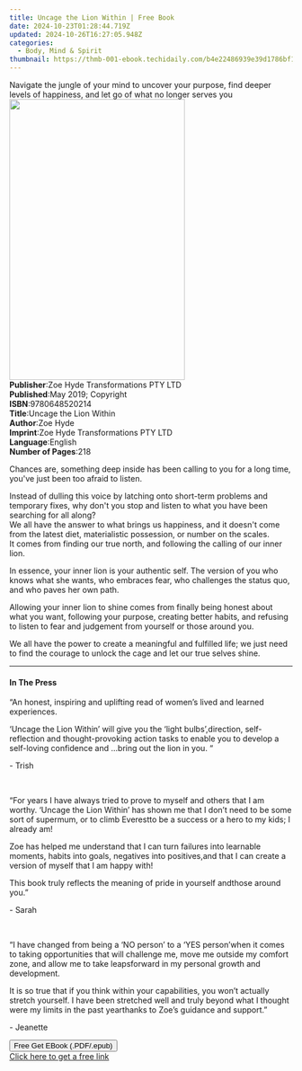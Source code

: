 ```yaml
---
title: Uncage the Lion Within | Free Book
date: 2024-10-23T01:28:44.719Z
updated: 2024-10-26T16:27:05.948Z
categories:
  - Body, Mind & Spirit
thumbnail: https://thmb-001-ebook.techidaily.com/b4e22486939e39d1786bf1b0e5429d7c209e4a36bf8ade9ff242b7430309fe96.jpg
---
```

<main id="book-container">
  <div class="flex flex-col">
    <div class="book-brief flex-1 py-6 px-4 sm:p-6 md:py-10 md:px-8">
      <!-- brief-->
      <div class="book-brief-main">
        Navigate the jungle of your mind to uncover your purpose, find deeper
        levels of happiness, and let go of what no longer serves you
      </div>
    </div>
    <div
      class="book-meta-info flex-1 grid gap-4 col-start-1 col-end-3 row-start-1 sm:mb-6 sm:grid-cols-4 lg:gap-6 lg:col-start-2 lg:row-end-6 lg:row-span-6 lg:mb-0"
    >
      <div
        class="book-meta-info-left place-content-center mt-4 p-4 text-sm leading-6 col-start-2 col-span-2 dark:text-slate-400"
      >
        <img
          class="w-full h-500 object-cover rounded-lg sm:h-255 sm:col-span-2 lg:col-span-full"
          src="https://img-001-ebook.techidaily.com/3cdcbdcac4f82e472b5bb246d16c54f8e80709ab8e4204170510801aaf9cb8ec.jpg"
          alt=""
          width="312"
          height="500"
        />
      </div>
      <div
        class="book-meta-info-right mt-2 col-start-1 row-start-2 col-span-3 self-center"
      >
        <!-- meta data  -->
        <div class="flex flex-col px-4 md:px-8">
          <div class="flex-1">
            <strong>Publisher</strong>:<span class="px-2"
              >Zoe Hyde Transformations PTY LTD</span
            >
          </div>
          <div class="flex-1">
            <strong>Published</strong>:<span class="px-2"
              >May 2019; Copyright</span
            >
          </div>
          <div class="flex-1">
            <strong>ISBN</strong>:<span class="px-2">9780648520214</span>
          </div>
          <div class="flex-1">
            <strong>Title</strong>:<span class="px-2"
              >Uncage the Lion Within</span
            >
          </div>
          <div class="flex-1">
            <strong>Author</strong>:<span class="px-2">Zoe Hyde</span>
          </div>
          <div class="flex-1">
            <strong>Imprint</strong>:<span class="px-2"
              >Zoe Hyde Transformations PTY LTD</span
            >
          </div>
          <div class="flex-1">
            <strong>Language</strong>:<span class="px-2">English</span>
          </div>
          <div class="flex-1">
            <strong>Number of Pages</strong>:<span class="px-2">218</span>
          </div>
        </div>
      </div>
    </div>
    <div class="book-description flex-1 py-6 px-4 sm:p-6 md:py-10 md:px-8">
      <div class="book-description-main">
        <div accordion-content="" id="description">
          <p>
            Chances are, something deep inside has been calling to you for a
            long time, you've just been too afraid to listen.&nbsp;
          </p>
          <p>
            Instead of dulling this voice by latching onto short-term problems
            and temporary fixes, why don't you stop and listen to what you have
            been searching for all along?<br />We all have the answer to what
            brings us happiness, and it doesn't come from the latest diet,
            materialistic possession, or number on the scales.&nbsp;<br />It
            comes from finding our true north, and following the calling of our
            inner lion.&nbsp;
          </p>
          <p>
            In essence, your inner lion is your authentic self. The version of
            you who knows what she wants, who embraces fear, who challenges the
            status quo, and who paves her own path.&nbsp;
          </p>
          <p>
            Allowing your inner lion to shine comes from finally being honest
            about what you want, following your purpose, creating better habits,
            and refusing to listen to fear and judgement from yourself or those
            around you.&nbsp;
          </p>
          <p>
            We all have the power to create a meaningful and fulfilled life; we
            just need to find the courage to unlock the cage and let our true
            selves shine.&nbsp;
          </p>
        </div>
        <div class="accordion-fader"></div>
      </div>
    </div>
    <div class="book-excerpts flex-1 py-6 px-4 sm:p-6 md:py-10 md:px-8">
      <!-- excerpts-->
      <div class="book-excerpts-main">
        <hr />
        <h4 class="placeholder placeholder-heading">
          <span>In The Press</span>
        </h4>
        <p></p>
        <p>
          “An honest, inspiring and uplifting read of women’s lived and learned
          experiences.
        </p>
        <p>
          ‘Uncage the Lion Within’ will give you the ‘light bulbs’,direction,
          self-reflection and thought-provoking action tasks to enable you to
          develop a self-loving confidence and ...bring out the lion in you. “
        </p>
        <p>- Trish</p>
        <p>&nbsp;</p>
        <p>
          “For years I have always tried to prove to myself and others that I am
          worthy. ‘Uncage the Lion Within’ has shown me that I don’t need to be
          some sort of supermum, or to climb Everestto be a success or a hero to
          my kids; I already am!
        </p>
        <p>
          Zoe has helped me understand that I can turn failures into learnable
          moments, habits into goals, negatives into positives,and that I can
          create a version of myself that I am happy with!
        </p>
        <p>
          This book truly reflects the meaning of pride in yourself andthose
          around you.”
        </p>
        <p>- Sarah</p>
        <p>&nbsp;</p>
        <p>
          “I have changed from being a ‘NO person’ to a ‘YES person’when it
          comes to taking opportunities that will challenge me, move me outside
          my comfort zone, and allow me to take leapsforward in my personal
          growth and development.
        </p>
        <p>
          It is so true that if you think within your capabilities,
          you&nbsp;won’t actually stretch yourself. I have been stretched well
          and truly beyond what I thought were my limits in the past yearthanks
          to Zoe’s guidance and support.”
        </p>
        <p>- Jeanette</p>
        <p></p>
      </div>
    </div>
    <div
      class="book-about-author flex-1 py-6 px-4 sm:p-6 md:py-10 md:px-8"
    ></div>
    <div class="book-free-get flex-1 py-6 px-4 sm:p-6 md:py-10 md:px-8">
      <button
        id="btn-free-get"
        class="bg-blue-500 hover:bg-blue-700 text-white font-bold py-2 px-4 rounded"
      >
        Free Get EBook (.PDF/.epub)
      </button>
      <div id="countdown-display" class="px-2 text-lg mt-2"></div>
      <a
        id="free-link"
        class="hidden bg-blue-500 hover:bg-blue-700 text-white font-bold py-2 px-4 rounded"
        href="https://www.ebooks.com/en-us/book/209876634/uncage-the-lion-within/zoe-hyde/"
        target="_blank"
        >Click here to get a free link</a
      >
    </div>
    <script>
      let countdownTime = 0;
      let countdownInterval = null;
      document
        .getElementById('btn-free-get')
        .addEventListener('click', startCountdown);
      function startCountdown() {
        countdownTime = new Date().getTime() + 60000 * 3;
        countdownInterval = setInterval(updateCountdown, 1000);
        document.getElementById('btn-free-get').disabled = true;
        document
          .getElementById('btn-free-get')
          .classList.add('bg-gray-500', 'cursor-not-allowed');
      }
      function updateCountdown() {
        let currentTime = new Date().getTime();
        let timeLeft = countdownTime - currentTime;
        let secondsLeft = Math.floor(timeLeft / 1000);
        document.getElementById('countdown-display').innerHTML =
          `Remaining time: ${secondsLeft} seconds.`;
        if (secondsLeft <= 0) {
          clearInterval(countdownInterval);
          document.getElementById('btn-free-get').classList.add('hidden');
          document.getElementById('free-link').classList.remove('hidden');
          document.getElementById('countdown-display').innerHTML = '';
        }
      }
    </script>
  </div>
</main>

<ins class="adsbygoogle"
      style="display:block"
      data-ad-client="ca-pub-7571918770474297"
      data-ad-slot="8358498916"
      data-ad-format="auto"
      data-full-width-responsive="true"></ins>
    